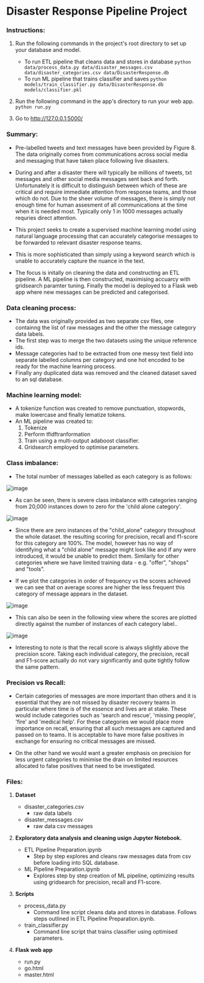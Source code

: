 # Disaster Response Pipeline Project

### Instructions:
1. Run the following commands in the project's root directory to set up your database and model.

    - To run ETL pipeline that cleans data and stores in database
        `python data/process_data.py data/disaster_messages.csv data/disaster_categories.csv data/DisasterResponse.db`
    - To run ML pipeline that trains classifier and saves
        `python models/train_classifier.py data/DisasterResponse.db models/classifier.pkl`

2. Run the following command in the app's directory to run your web app.
    `python run.py`

3. Go to http://127.0.0.1:5000/ 


### Summary:

-   Pre-labelled tweets and text messages have been provided by Figure 8. The data originally comes from communications across social media and messaging that have taken place following live disasters.
    
-   During and after a disaster there will typically be millions of tweets, txt messages and other social media messages sent back and forth. Unfortunately it is difficult to distinguish between which of these are critical and require immediate attention from response teams, and those which do not. Due to the sheer volume of messages, there is simply not enough time for human assesment of all communications at the time when it is needed most. Typically only 1 in 1000 messages actually requries direct attention. 
    
-   This project seeks to create a supervised machine learning model using natural language processing that can accurately categorise messages to be forwarded to relevant disaster response teams.

-   This is more sophisticated than simply using a keyword search which is unable to accurately capture the nuance in the text.

-   The focus is initally on cleaning the data and constructing an ETL pipeline. A ML pipeline is then constructed, maximising accuarcy with gridsearch paramter tuning. Finally the model is deployed to a Flask web app where new messages can be predicted and categorised. 


### Data cleaning process:

-   The data was originally provided as two separate csv files, one containng the list of raw messages and the other the message category data labels. 
-   The first step was to merge the two datasets using the unique reference ids. 
-   Message categories had to be extracted from one messy text field into separate labelled columns per category and one hot encoded to be ready for the machine learning process.
- Finally any duplicated data was removed and the cleaned dataset saved to an sql database. 


### Machine learning model:

-   A tokenize function was created to remove punctuation, stopwords, make lowercase and finally lematize tokens.
-   An ML pipeline was created to:
    1.  Tokenize
    2.  Perform tfidftranformation
    3.  Train using a multi-output adaboost classifier.
    4.  Gridsearch employed to optimise parameters.


### Class imbalance:

-   The total number of messages labelled as each category is as follows:

![image](https://user-images.githubusercontent.com/45258467/54295754-913e1580-45ab-11e9-9a10-2d3d00c9d497.png)

-   As can be seen, there is severe class imbalance with categories ranging from 20,000 instances down to zero for the 'child alone category'.

![image](https://user-images.githubusercontent.com/45258467/54816757-fc16dd00-4c8c-11e9-8d9b-e18c9ed4c302.png)

-   Since there are zero instances of the "child_alone" category throughout the whole dataset. the resulting scoring for precision, recall and f1-score for this category are 100%. The model, however has no way of identifying what a "child alone" message might look like and if any were introduced, it would be unable to predict them. Similarly for other categories where we have limited training data - e.g. "offer", "shops" and "tools". 

-   If we plot the categories in order of frequency vs the scores achieved we can see that on average scores are higher the less frequent this category of message appears in the dataset.

![image](https://user-images.githubusercontent.com/45258467/54813998-b9520680-4c86-11e9-8be8-8e8e7b8a06d5.png)

-   This can also be seen in the following view where the scores are plotted directly against the number of instances of each category label.. 

![image](https://user-images.githubusercontent.com/45258467/54814043-d090f400-4c86-11e9-9851-302a149d9722.png)

- Interesting to note is that the recall score is always slightly above the precision score. Taking each individual category, the   precision, recall and F1-score actually do not vary significantly and quite tightly follow the same pattern.

### Precision vs Recall:

- Certain categories of messages are more important than others and it is essential that they are not missed by disaster recovery teams in particular where time is of the essence and lives are at stake. These would include categories such as 'search and rescue', 'missing people', 'fire' and 'medical help'. For these categories we would place more importance on recall, ensuring that all such messages are captured and passed on to teams. It is acceptable to have more false positives in exchange for ensuring no critical messages are missed.

- On the other hand we would want a greater emphasis on precision for less urgent categories to minimise the drain on limited resources allocated to false positives that need to be investigated. 


### Files:

1.  **Dataset**
    - disaster_categories.csv
        - raw data labels
    - disaster_messages.csv
        - raw data csv messages

2.  **Exploratory data analysis and cleaning usign Jupyter Notebook.**
    - ETL Pipeline Preparation.ipynb
        - Step by step explores and cleans raw messages data from csv before loading into SQL database.
    - ML Pipeline Preparation.ipynb
        - Explores step by step creation of ML pipeline, optimizing results using gridsearch for precision, recall and F1-score.
        
        
3.  **Scripts**
    - process_data.py
        - Command line script cleans data and stores in database. Follows steps outlined in ETL Pipeline Preparation.ipynb.
    - train_classifier.py  
        - Command line script that trains classifier using optimised parameters.
        
        
4.  **Flask web app**
    - run.py
    - go.html
    - master.html   
    
    




